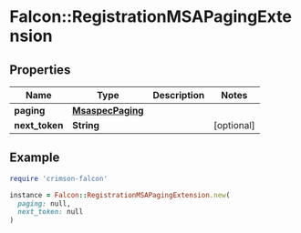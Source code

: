 # Falcon::RegistrationMSAPagingExtension

## Properties

| Name | Type | Description | Notes |
| ---- | ---- | ----------- | ----- |
| **paging** | [**MsaspecPaging**](MsaspecPaging.md) |  |  |
| **next_token** | **String** |  | [optional] |

## Example

```ruby
require 'crimson-falcon'

instance = Falcon::RegistrationMSAPagingExtension.new(
  paging: null,
  next_token: null
)
```

